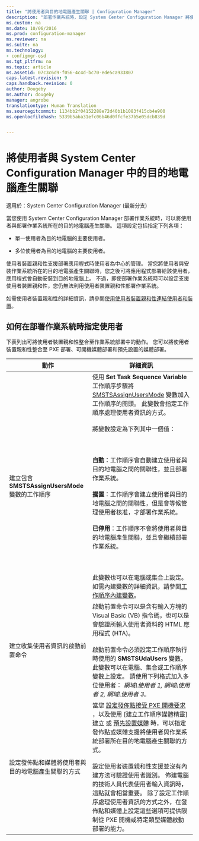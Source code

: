 ```yaml
---
title: "將使用者與目的地電腦產生關聯 | Configuration Manager"
description: "部署作業系統時，設定 System Center Configuration Manager 將使用者與目的地電腦產生關聯。"
ms.custom: na
ms.date: 10/06/2016
ms.prod: configuration-manager
ms.reviewer: na
ms.suite: na
ms.technology:
- configmgr-osd
ms.tgt_pltfrm: na
ms.topic: article
ms.assetid: 07c3c6d9-f056-4c4d-bc70-ede5ca933807
caps.latest.revision: 9
caps.handback.revision: 0
author: Dougeby
ms.author: dougeby
manager: angrobe
translationtype: Human Translation
ms.sourcegitcommit: 1134bb2f04152288e72d40b1b1083f415cb4e900
ms.openlocfilehash: 5339b5aba31efc06b46d0ffcfe37b5e05dcb839d


---
```

# <a name="associate-users-with-a-destination-computer-in-system-center-configuration-manager"></a>將使用者與 System Center Configuration Manager 中的目的地電腦產生關聯

適用於：System Center Configuration Manager (最新分支)

當您使用 System Center Configuration Manager 部署作業系統時，可以將使用者與部署作業系統所在的目的地電腦產生關聯。 這項設定包括指定下列各項：  

-   單一使用者為目的地電腦的主要使用者。  

-   多位使用者為目的地電腦的主要使用者。  

 使用者裝置親和性支援部署應用程式時使用者為中心的管理。 當您將使用者與安裝作業系統所在的目的地電腦產生關聯時，您之後可將應用程式部署給該使用者，應用程式會自動安裝到目的地電腦上。 不過，即使部署作業系統時可以設定支援使用者裝置親和性，您仍無法利用使用者裝置親和性部署作業系統。  

 如需使用者裝置親和性的詳細資訊，請參閱[使用使用者裝置親和性連結使用者和裝置](../../apps/deploy-use/link-users-and-devices-with-user-device-affinity.md)。  

## <a name="how-to-specify-a-user-when-you-deploy-operating-systems"></a>如何在部署作業系統時指定使用者  
 下表列出可將使用者裝置親和性整合至作業系統部署中的動作。 您可以將使用者裝置親和性整合至 PXE 部署、可開機媒體部署和預先設置的媒體部署。  

|動作|詳細資訊|  
|------------|----------------------|  
|建立包含 **SMSTSAssignUsersMode** 變數的工作順序|使用 **Set Task Sequence Variable** 工作順序步驟將  [SMSTSAssignUsersMode](../../osd/understand/task-sequence-steps.md#BKMK_SetTaskSequenceVariable) 變數加入工作順序的開頭。 此變數會指定工作順序處理使用者資訊的方式。<br /><br /> 將變數設定為下列其中一個值：<br /><br /> <br /><br /> **自動**：工作順序會自動建立使用者與目的地電腦之間的關聯性，並且部署作業系統。<br /><br /> **擱置**：工作順序會建立使用者與目的地電腦之間的關聯性，但是會等候管理使用者核准，才部署作業系統。<br /><br /> **已停用**：工作順序不會將使用者與目的地電腦產生關聯，並且會繼續部署作業系統。<br /><br /> <br /><br /> 此變數也可以在電腦或集合上設定。 如需內建變數的詳細資訊，請參閱[工作順序內建變數](../../osd/understand/task-sequence-built-in-variables.md)。|  
|建立收集使用者資訊的啟動前置命令|啟動前置命令可以是含有輸入方塊的 Visual Basic (VB) 指令碼，也可以是會驗證所輸入使用者資料的 HTML 應用程式 (HTA)。<br /><br /> 啟動前置命令必須設定工作順序執行時使用的 **SMSTSUdaUsers** 變數。 此變數可以在電腦、集合或工作順序變數上設定。 請使用下列格式加入多位使用者： *網域\使用者 1, 網域\使用者 2, 網域\使用者 3*。|  
|設定發佈點和媒體將使用者與目的地電腦產生關聯的方式|當您 [設定發佈點接受 PXE 開機要求](https://technet.microsoft.com/library/mt627944\(TechNet.10\).aspx#BKMK_PXEDistributionPoint) ，以及使用 [建立工作順序媒體精靈] 建立 [](http://technet.microsoft.com/library/mt627921\(TechNet.10\).aspx) 或 [預先設置媒體](https://technet.microsoft.com/library/mt627922\(TechNet.10\).aspx) 時，可以指定發佈點或媒體支援將使用者與作業系統部署所在目的地電腦產生關聯的方式。<br /><br /> 設定使用者裝置親和性支援並沒有內建方法可驗證使用者識別。 佈建電腦的技術人員代表使用者輸入資訊時，這點就會相當重要。 除了設定工作順序處理使用者資訊的方式之外，在發佈點和媒體上設定這些選項可提供限制從 PXE 開機或特定類型媒體啟動部署的能力。|  



<!--HONumber=Nov16_HO1-->


